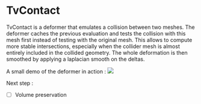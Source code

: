 # TvContact

TvContact is a deformer that emulates a collision between two meshes. 
The deformer caches the previous evaluation and tests the collision with this mesh first instead of testing with the original mesh. This allows to compute more stable intersections, especially when the collider mesh is almost entirely included in the collided geometry. The whole deformation is then smoothed by applying a laplacian smooth on the deltas.

A small demo of the deformer in action :
![](demos/tvcontact_01.gif)

Next step :
- [ ] Volume preservation
